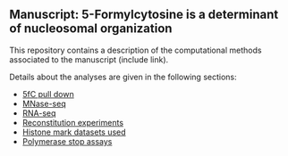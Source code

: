 ## Manuscript: 5-Formylcytosine is a determinant of nucleosomal organization

This repository contains a description of the computational methods associated to the manuscript (include link).

Details about the analyses are given in the following sections:

- [5fC pull down](5fC_pull_down/README.md)
- [MNase-seq](MNase-seq/README.md)
- [RNA-seq](RNA-seq/README.md)
- [Reconstitution experiments](Reconstitution_experiments/README.md)
- [Histone mark datasets used](Histone_marks_datasets/README.md)
- [Polymerase stop assays](Polymerase_stop_assays/README.md)

